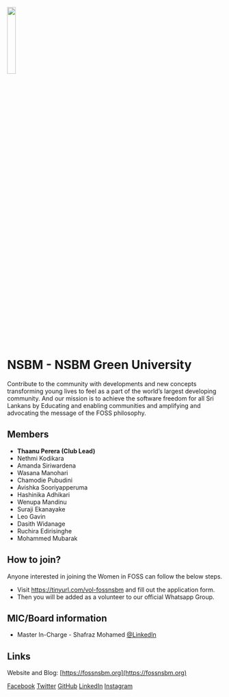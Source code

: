 <img src="https://github.com/fosslk/OpenDesign/blob/master/campus-clubs/NSBM/logo/2020/fossnsbmFullOriginal.png?raw=true#cc_logo" width="20%" />

# NSBM - NSBM Green University

Contribute to the community with developments and new concepts transforming young lives to feel as a part of the world’s largest developing community. And our mission is to achieve the software freedom for all Sri Lankans by Educating and enabling communities and amplifying and advocating the message of the FOSS philosophy.

## Members

- **Thaanu Perera (Club Lead)**
- Nethmi Kodikara
- Amanda Siriwardena
- Wasana Manohari
- Chamodie Pubudini
- Avishka Sooriyapperuma
- Hashinika Adhikari
- Wenupa Mandinu
- Suraji Ekanayake
- Leo Gavin
- Dasith Widanage
- Ruchira Edirisinghe
- Mohammed Mubarak

## How to join?

Anyone interested in joining the Women in FOSS can follow the below steps.
- Visit https://tinyurl.com/vol-fossnsbm and fill out the application form.
- Then you will be added as a volunteer to our official Whatsapp Group.

## MIC/Board information
- Master In-Charge - Shafraz Mohamed [@LinkedIn](https://www.linkedin.com/in/shafraz-mohamed-75335633)

## Links

Website and Blog: [https://fossnsbm.org](https://fossnsbm.org)

[Facebook](https://www.facebook.com/foss.nsbm)
[Twitter](https://twitter.com/fossnsbm)
[GitHub](https://github.com/fossnsbm)
[LinkedIn](https://www.linkedin.com/company/fossnsbm/)
[Instagram](https://www.instagram.com/fossnsbm/)
